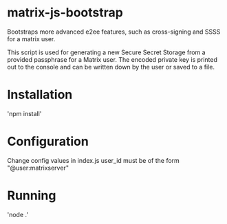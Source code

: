 # matrix-js-bootstrap
Bootstraps more advanced e2ee features, such as cross-signing and SSSS for a matrix user.

This script is used for generating a new Secure Secret Storage from a provided passphrase for a Matrix user. The encoded private key is printed out to the console and can be written down by the user or saved to a file. 

# Installation
'npm install'

# Configuration
Change config values in index.js
user_id must be of the form "@user:matrixserver"

# Running
'node .'
